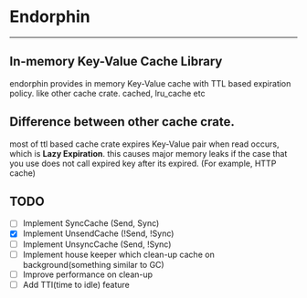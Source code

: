 # Endorphin
----------------

## In-memory Key-Value Cache Library

endorphin provides in memory Key-Value cache with TTL based expiration policy. like other cache crate. cached, lru_cache etc 

## Difference between other cache crate.
most of ttl based cache crate expires Key-Value pair when read occurs, which is **Lazy Expiration**. this causes major memory
leaks if the case that you use does not call expired key after its expired. (For example, HTTP cache)

## TODO
- [ ] Implement SyncCache (Send, Sync)
- [X] Implement UnsendCache (!Send, !Sync)
- [ ] Implement UnsyncCache (Send, !Sync)
- [ ] Implement house keeper which clean-up cache on background(something similar to GC)
- [ ] Improve performance on clean-up
- [ ] Add TTI(time to idle) feature